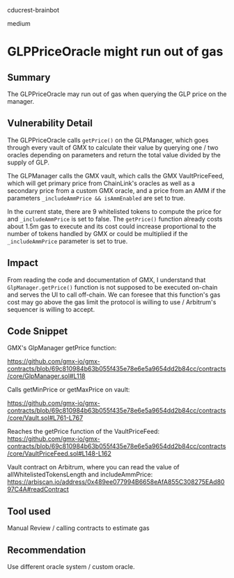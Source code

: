 cducrest-brainbot

medium

# GLPPriceOracle might run out of gas

## Summary

The GLPPriceOracle may run out of gas when querying the GLP price on the manager.

## Vulnerability Detail

The GLPPriceOracle calls `getPrice()` on the GLPManager, which goes through every vault of GMX to calculate their value by querying one / two oracles depending on parameters and return the total value divided by the supply of GLP.

The GLPManager calls the GMX vault, which calls the GMX VaultPriceFeed, which will get primary price from ChainLink's oracles as well as a secondary price from a custom GMX oracle, and a price from an AMM if the parameters `_includeAmmPrice && isAmmEnabled` are set to true.

In the current state, there are 9 whitelisted tokens to compute the price for and `_includeAmmPrice` is set to false. The `getPrice()` function already costs about 1.5m gas to execute and its cost could increase proportional to the number of tokens handled by GMX or could be multiplied if the `_includeAmmPrice` parameter is set to true.

## Impact

From reading the code and documentation of GMX, I understand that `GlpManager.getPrice()` function is not supposed to be executed on-chain and serves the UI to call off-chain. We can foresee that this function's gas cost may go above the gas limit the protocol is willing to use / Arbitrum's sequencer is willing to accept.

## Code Snippet

GMX's GlpManager getPrice function:

https://github.com/gmx-io/gmx-contracts/blob/69c810984b63b055f435e78e6e5a9654dd2b84cc/contracts/core/GlpManager.sol#L118

Calls getMinPrice or getMaxPrice on vault:

https://github.com/gmx-io/gmx-contracts/blob/69c810984b63b055f435e78e6e5a9654dd2b84cc/contracts/core/Vault.sol#L761-L767

Reaches the getPrice function of the VaultPriceFeed: 
https://github.com/gmx-io/gmx-contracts/blob/69c810984b63b055f435e78e6e5a9654dd2b84cc/contracts/core/VaultPriceFeed.sol#L148-L162

Vault contract on Arbitrum, where you can read the value of allWhitelistedTokensLength and includeAmmPrice:
https://arbiscan.io/address/0x489ee077994B6658eAfA855C308275EAd8097C4A#readContract

## Tool used

Manual Review / calling contracts to estimate gas

## Recommendation

Use different oracle system / custom oracle.
